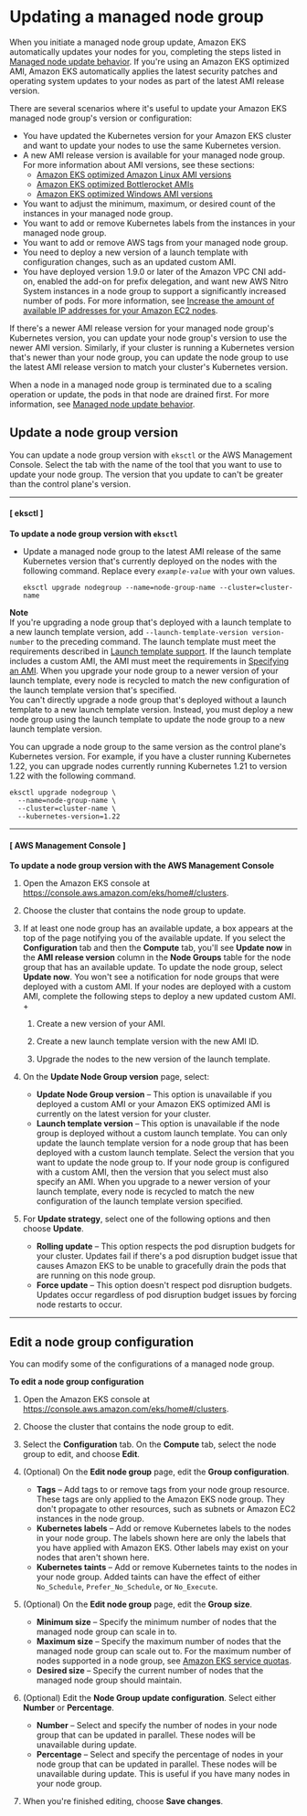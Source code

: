 # Updating a managed node group<a name="update-managed-node-group"></a>

When you initiate a managed node group update, Amazon EKS automatically updates your nodes for you, completing the steps listed in [Managed node update behavior](managed-node-update-behavior.md)\. If you're using an Amazon EKS optimized AMI, Amazon EKS automatically applies the latest security patches and operating system updates to your nodes as part of the latest AMI release version\.

There are several scenarios where it's useful to update your Amazon EKS managed node group's version or configuration:
+ You have updated the Kubernetes version for your Amazon EKS cluster and want to update your nodes to use the same Kubernetes version\.
+ A new AMI release version is available for your managed node group\. For more information about AMI versions, see these sections:
  + [Amazon EKS optimized Amazon Linux AMI versions](eks-linux-ami-versions.md)
  + [Amazon EKS optimized Bottlerocket AMIs](eks-optimized-ami-bottlerocket.md)
  + [Amazon EKS optimized Windows AMI versions](eks-ami-versions-windows.md)
+ You want to adjust the minimum, maximum, or desired count of the instances in your managed node group\.
+ You want to add or remove Kubernetes labels from the instances in your managed node group\.
+ You want to add or remove AWS tags from your managed node group\.
+ You need to deploy a new version of a launch template with configuration changes, such as an updated custom AMI\.
+ You have deployed version 1\.9\.0 or later of the Amazon VPC CNI add\-on, enabled the add\-on for prefix delegation, and want new AWS Nitro System instances in a node group to support a significantly increased number of pods\. For more information, see [Increase the amount of available IP addresses for your Amazon EC2 nodes](cni-increase-ip-addresses.md)\.

If there's a newer AMI release version for your managed node group's Kubernetes version, you can update your node group's version to use the newer AMI version\. Similarly, if your cluster is running a Kubernetes version that's newer than your node group, you can update the node group to use the latest AMI release version to match your cluster's Kubernetes version\.

When a node in a managed node group is terminated due to a scaling operation or update, the pods in that node are drained first\. For more information, see [Managed node update behavior](managed-node-update-behavior.md)\.

## Update a node group version<a name="mng-update"></a>

You can update a node group version with `eksctl` or the AWS Management Console\. Select the tab with the name of the tool that you want to use to update your node group\. The version that you update to can't be greater than the control plane's version\.

------
#### [ eksctl ]<a name="update-node-group-version-eksctl"></a>

**To update a node group version with `eksctl`**
+ Update a managed node group to the latest AMI release of the same Kubernetes version that's currently deployed on the nodes with the following command\. Replace every *`example-value`* with your own values\.

  ```
  eksctl upgrade nodegroup --name=node-group-name --cluster=cluster-name
  ```
**Note**  
If you're upgrading a node group that's deployed with a launch template to a new launch template version, add `--launch-template-version version-number` to the preceding command\. The launch template must meet the requirements described in [Launch template support](launch-templates.md)\. If the launch template includes a custom AMI, the AMI must meet the requirements in [Specifying an AMI](launch-templates.md#launch-template-custom-ami)\. When you upgrade your node group to a newer version of your launch template, every node is recycled to match the new configuration of the launch template version that's specified\.  
You can't directly upgrade a node group that's deployed without a launch template to a new launch template version\. Instead, you must deploy a new node group using the launch template to update the node group to a new launch template version\.

  You can upgrade a node group to the same version as the control plane's Kubernetes version\. For example, if you have a cluster running Kubernetes 1\.22, you can upgrade nodes currently running Kubernetes 1\.21 to version 1\.22 with the following command\.

  ```
  eksctl upgrade nodegroup \
    --name=node-group-name \
    --cluster=cluster-name \
    --kubernetes-version=1.22
  ```

------
#### [ AWS Management Console ]<a name="update-node-group-version-console"></a>

**To update a node group version with the AWS Management Console**

1. Open the Amazon EKS console at [https://console\.aws\.amazon\.com/eks/home\#/clusters](https://console.aws.amazon.com/eks/home#/clusters)\.

1. Choose the cluster that contains the node group to update\.

1. If at least one node group has an available update, a box appears at the top of the page notifying you of the available update\. If you select the **Configuration** tab and then the **Compute** tab, you'll see **Update now** in the **AMI release version** column in the **Node Groups** table for the node group that has an available update\. To update the node group, select **Update now**\. You won't see a notification for node groups that were deployed with a custom AMI\. If your nodes are deployed with a custom AMI, complete the following steps to deploy a new updated custom AMI\.
   + 

     1. Create a new version of your AMI\.

     1. Create a new launch template version with the new AMI ID\.

     1. Upgrade the nodes to the new version of the launch template\.

1. On the **Update Node Group version** page, select:
   + **Update Node Group version** – This option is unavailable if you deployed a custom AMI or your Amazon EKS optimized AMI is currently on the latest version for your cluster\.
   + **Launch template version** – This option is unavailable if the node group is deployed without a custom launch template\. You can only update the launch template version for a node group that has been deployed with a custom launch template\. Select the version that you want to update the node group to\. If your node group is configured with a custom AMI, then the version that you select must also specify an AMI\. When you upgrade to a newer version of your launch template, every node is recycled to match the new configuration of the launch template version specified\.

1. For **Update strategy**, select one of the following options and then choose **Update**\.
   + **Rolling update** – This option respects the pod disruption budgets for your cluster\. Updates fail if there's a pod disruption budget issue that causes Amazon EKS to be unable to gracefully drain the pods that are running on this node group\.
   + **Force update** – This option doesn't respect pod disruption budgets\. Updates occur regardless of pod disruption budget issues by forcing node restarts to occur\.

------

## Edit a node group configuration<a name="mng-edit"></a>

You can modify some of the configurations of a managed node group\.

**To edit a node group configuration**

1. Open the Amazon EKS console at [https://console\.aws\.amazon\.com/eks/home\#/clusters](https://console.aws.amazon.com/eks/home#/clusters)\.

1. Choose the cluster that contains the node group to edit\.

1. Select the **Configuration** tab\. On the **Compute** tab, select the node group to edit, and choose **Edit**\.

1. \(Optional\) On the **Edit node group** page, edit the **Group configuration**\.
   + **Tags** – Add tags to or remove tags from your node group resource\. These tags are only applied to the Amazon EKS node group\. They don't propagate to other resources, such as subnets or Amazon EC2 instances in the node group\.
   + **Kubernetes labels** – Add or remove Kubernetes labels to the nodes in your node group\. The labels shown here are only the labels that you have applied with Amazon EKS\. Other labels may exist on your nodes that aren't shown here\.
   + **Kubernetes taints** – Add or remove Kubernetes taints to the nodes in your node group\. Added taints can have the effect of either `No_Schedule`, `Prefer_No_Schedule`, or `No_Execute`\.

1. \(Optional\) On the **Edit node group** page, edit the **Group size**\.
   + **Minimum size** – Specify the minimum number of nodes that the managed node group can scale in to\.
   + **Maximum size** – Specify the maximum number of nodes that the managed node group can scale out to\. For the maximum number of nodes supported in a node group, see [Amazon EKS service quotas](service-quotas.md)\.
   + **Desired size** – Specify the current number of nodes that the managed node group should maintain\.

1. \(Optional\) Edit the **Node Group update configuration**\. Select either **Number** or **Percentage**\. 
   + **Number** – Select and specify the number of nodes in your node group that can be updated in parallel\. These nodes will be unavailable during update\.
   + **Percentage** – Select and specify the percentage of nodes in your node group that can be updated in parallel\. These nodes will be unavailable during update\. This is useful if you have many nodes in your node group\.

1. When you're finished editing, choose **Save changes**\.